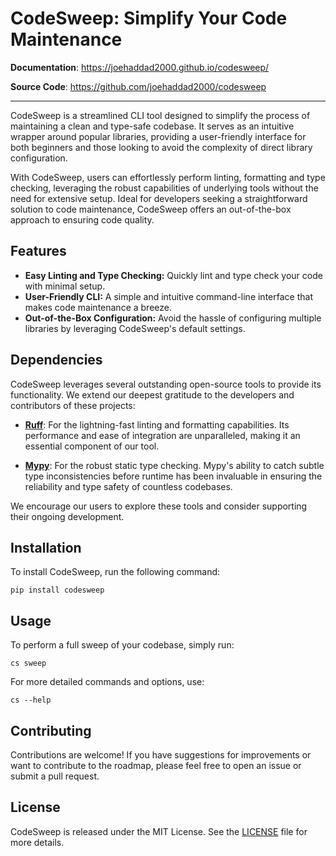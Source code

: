 # CodeSweep: Simplify Your Code Maintenance


**Documentation**: <a href="https://joehaddad2000.github.io/codesweep/" target="_blank">https://joehaddad2000.github.io/codesweep/</a>

**Source Code**: <a href="https://github.com/joehaddad2000/codesweep" target="_blank">https://github.com/joehaddad2000/codesweep</a>

---

CodeSweep is a streamlined CLI tool designed to simplify the process of maintaining a clean and type-safe codebase. It serves as an intuitive wrapper around popular libraries, providing a user-friendly interface for both beginners and those looking to avoid the complexity of direct library configuration. 

With CodeSweep, users can effortlessly perform linting, formatting and type checking, leveraging the robust capabilities of underlying tools without the need for extensive setup. Ideal for developers seeking a straightforward solution to code maintenance, CodeSweep offers an out-of-the-box approach to ensuring code quality.

## Features
- **Easy Linting and Type Checking:** Quickly lint and type check your code with minimal setup.
- **User-Friendly CLI:** A simple and intuitive command-line interface that makes code maintenance a breeze.
- **Out-of-the-Box Configuration:** Avoid the hassle of configuring multiple libraries by leveraging CodeSweep's default settings.

## Dependencies

CodeSweep leverages several outstanding open-source tools to provide its functionality. We extend our deepest gratitude to the developers and contributors of these projects:

- **[Ruff](https://docs.astral.sh/ruff/)**: For the lightning-fast linting and formatting capabilities. Its performance and ease of integration are unparalleled, making it an essential component of our tool.

- **[Mypy](https://mypy.readthedocs.io/en/stable/)**: For the robust static type checking. Mypy's ability to catch subtle type inconsistencies before runtime has been invaluable in ensuring the reliability and type safety of countless codebases.

We encourage our users to explore these tools and consider supporting their ongoing development.

## Installation
To install CodeSweep, run the following command:
```
pip install codesweep
```

## Usage
To perform a full sweep of your codebase, simply run:
```
cs sweep
```

For more detailed commands and options, use:
```
cs --help
```

## Contributing
Contributions are welcome! If you have suggestions for improvements or want to contribute to the roadmap, please feel free to open an issue or submit a pull request.

## License
CodeSweep is released under the MIT License. See the [LICENSE](LICENSE) file for more details.
